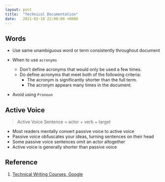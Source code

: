 ```yaml
---
layout: post
title:  "Technical Documentation"
date:   2021-02-18 22:00:00 +0800
---
```


## Words

- Use same unambiguous word or term consistently throughout document
- When to use `acronyms`

  - Don't define acronyms that would only be used a few times.
  - Do define acronyms that meet both of the following criteria:
    - The acronym is significantly shorter than the full term.
    - The acronym appears many times in the document.

- Avoid using `Pronoun`

## Active Voice

> Active Voice Sentence = actor + verb + target

- Most readers mentally convert passive voice to active voice
- Passive voice obfuscates your ideas, turning sentences on their head
- Some passive voice sentences omit an actor altogether
- Active voice is generally shorter than passive voice


## Reference

1. [Technical Writing Courses, Google](https://developers.google.com/tech-writing)